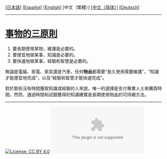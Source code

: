 [[日本語](ja.md)] [[Español](es.md)] [[English](en.md)] [中文（繁體）] [[中文（简体）](zh-cn.md)] [[Deutsch](de.md)]

---

# [事物的三原則](https://principle-of-things.github.io/)

1. 要長期使用某物，維護是必要的。
2. 要便宜地做某事，知識是必要的。
3. 要快速地做某事，經驗和智慧是必要的。

無論是電腦、家電、家具還是汽車，任何**物品**都需要“長久使用需要維護”，“知識才能便宜地完成”，以及“經驗和智慧才能快速完成”。

對於那些沒有時間獲取知識或經驗的人來說，唯一的選擇是支付專業人士來購買時間。然而，通過時間和試錯獲得的知識確實是長期使用物品的可持續方法。

---

[![License: CC BY 4.0](https://img.shields.io/badge/License-CC_BY_4.0-lightgrey.svg)](https://github.com/principle-of-things/principle-of-things.github.com/blob/main/LICENSE "Content on the site of 'Principles of Things' is licensed under a Creative Commons Attribution 4.0 International license.")
[![GitHub Repo stars](https://img.shields.io/github/stars/principle-of-things/principle-of-things.github.com)](https://github.com/principle-of-things/principle-of-things.github.com)
